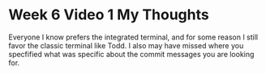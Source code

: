 # Week 6 Video 1 My Thoughts
Everyone I know prefers the integrated terminal, and for some reason I still favor the classic terminal like Todd. I also may have missed where you specfified what was specific about the commit messages you are looking for.

